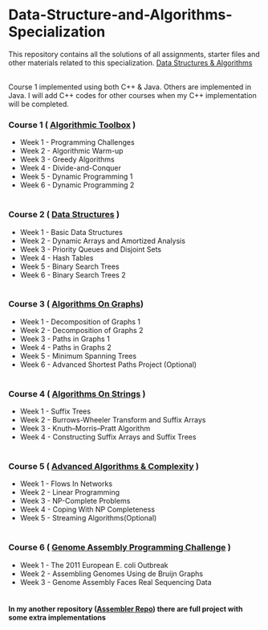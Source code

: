 # Data-Structure-and-Algorithms-Specialization
This repository contains all the solutions of all assignments, starter files and other materials related to this specialization.
[Data Structures & Algorithms](https://www.coursera.org/specializations/data-structures-algorithms) <br/><br/>

Course 1 implemented using both C++ & Java. Others are implemented in Java. I will add C++ codes for other courses when my C++ implementation will be completed.<br />

### Course 1 ( [Algorithmic Toolbox](https://www.coursera.org/learn/algorithmic-toolbox) )
  * Week 1 - Programming Challenges
  * Week 2 - Algorithmic Warm-up
  * Week 3 - Greedy Algorithms
  * Week 4 - Divide-and-Conquer
  * Week 5 - Dynamic Programming 1
  * Week 6 - Dynamic Programming 2<br /><br />

### Course 2 ( [Data Structures](https://www.coursera.org/learn/data-structures) )
  * Week 1 - Basic Data Structures
  * Week 2 - Dynamic Arrays and Amortized Analysis
  * Week 3 - Priority Queues and Disjoint Sets
  * Week 4 - Hash Tables
  * Week 5 - Binary Search Trees
  * Week 6 - Binary Search Trees 2<br /><br />
  
### Course 3 ( [Algorithms On Graphs](https://www.coursera.org/learn/algorithms-on-graphs))
  * Week 1 - Decomposition of Graphs 1
  * Week 2 - Decomposition of Graphs 2
  * Week 3 - Paths in Graphs 1
  * Week 4 - Paths in Graphs 2
  * Week 5 - Minimum Spanning Trees<br />
  * Week 6 - Advanced Shortest Paths Project (Optional)<br /><br />
  
### Course 4 ( [Algorithms On Strings](https://www.coursera.org/learn/algorithms-on-strings) )
  * Week 1 - Suffix Trees
  * Week 2 - Burrows-Wheeler Transform and Suffix Arrays
  * Week 3 - Knuth–Morris–Pratt Algorithm
  * Week 4 - Constructing Suffix Arrays and Suffix Trees<br /><br />
  
### Course 5 ( [Advanced Algorithms & Complexity](https://www.coursera.org/learn/advanced-algorithms-and-complexity) )
  * Week 1 - Flows In Networks
  * Week 2 - Linear Programming
  * Week 3 - NP-Complete Problems
  * Week 4 - Coping With NP Completeness
  * Week 5 - Streaming Algorithms(Optional)<br /><br />
  
### Course 6 ( [Genome Assembly Programming Challenge](https://www.coursera.org/learn/assembling-genomes) )
  * Week 1 - The 2011 European E. coli Outbreak
  * Week 2 - Assembling Genomes Using de Bruijn Graphs
  * Week 3 - Genome Assembly Faces Real Sequencing Data<br /><br />
  
#### In my another repository ([Assembler Repo](https://github.com/hishamcse/Simple_Genome_Assembler_PhiX174)) there are full project with some extra implementations
  

